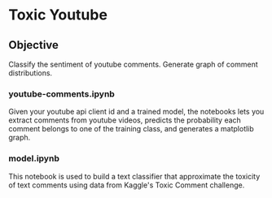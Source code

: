 # Toxic Youtube

## Objective
Classify the sentiment of youtube comments. Generate graph of comment distributions. 

### youtube-comments.ipynb
Given your youtube api client id and a trained model, the notebooks lets you extract comments from youtube videos, predicts the probability each comment belongs to one of the training class, and generates a matplotlib graph. 

### model.ipynb 
This notebook is used to build a text classifier that approximate the toxicity of text comments using data from Kaggle's Toxic Comment challenge. 





